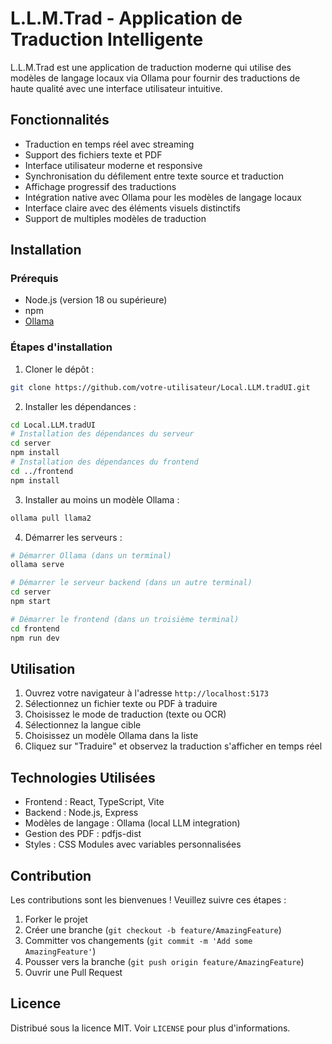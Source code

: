 # L.L.M.Trad - Application de Traduction Intelligente

L.L.M.Trad est une application de traduction moderne qui utilise des modèles de langage locaux via Ollama pour fournir des traductions de haute qualité avec une interface utilisateur intuitive.

## Fonctionnalités

- Traduction en temps réel avec streaming
- Support des fichiers texte et PDF
- Interface utilisateur moderne et responsive
- Synchronisation du défilement entre texte source et traduction
- Affichage progressif des traductions
- Intégration native avec Ollama pour les modèles de langage locaux
- Interface claire avec des éléments visuels distinctifs
- Support de multiples modèles de traduction

## Installation

### Prérequis

- Node.js (version 18 ou supérieure)
- npm
- [Ollama](https://ollama.ai/download)

### Étapes d'installation

1. Cloner le dépôt :
```bash
git clone https://github.com/votre-utilisateur/Local.LLM.tradUI.git
```

2. Installer les dépendances :
```bash
cd Local.LLM.tradUI
# Installation des dépendances du serveur
cd server
npm install
# Installation des dépendances du frontend
cd ../frontend
npm install
```

3. Installer au moins un modèle Ollama :
```bash
ollama pull llama2
```

4. Démarrer les serveurs :
```bash
# Démarrer Ollama (dans un terminal)
ollama serve

# Démarrer le serveur backend (dans un autre terminal)
cd server
npm start

# Démarrer le frontend (dans un troisième terminal)
cd frontend
npm run dev
```

## Utilisation

1. Ouvrez votre navigateur à l'adresse `http://localhost:5173`
2. Sélectionnez un fichier texte ou PDF à traduire
3. Choisissez le mode de traduction (texte ou OCR)
4. Sélectionnez la langue cible
5. Choisissez un modèle Ollama dans la liste
6. Cliquez sur "Traduire" et observez la traduction s'afficher en temps réel

## Technologies Utilisées

- Frontend : React, TypeScript, Vite
- Backend : Node.js, Express
- Modèles de langage : Ollama (local LLM integration)
- Gestion des PDF : pdfjs-dist
- Styles : CSS Modules avec variables personnalisées

## Contribution

Les contributions sont les bienvenues ! Veuillez suivre ces étapes :

1. Forker le projet
2. Créer une branche (`git checkout -b feature/AmazingFeature`)
3. Committer vos changements (`git commit -m 'Add some AmazingFeature'`)
4. Pousser vers la branche (`git push origin feature/AmazingFeature`)
5. Ouvrir une Pull Request

## Licence

Distribué sous la licence MIT. Voir `LICENSE` pour plus d'informations.